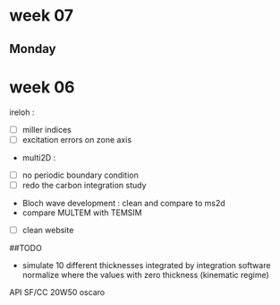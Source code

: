# week 07
## Monday
# week 06
ireloh :
- [ ] miller indices
- [ ] excitation errors on zone axis
- multi2D :
- [ ] no periodic boundary condition
- [ ] redo the carbon integration study
- Bloch wave development : clean and compare to ms2d
- compare MULTEM with TEMSIM
- [ ] clean website

##TODO
- simulate 10 different thicknesses integrated by integration software
normalize where the values with zero thickness (kinematic regime)

API SF/CC 20W50 oscaro
